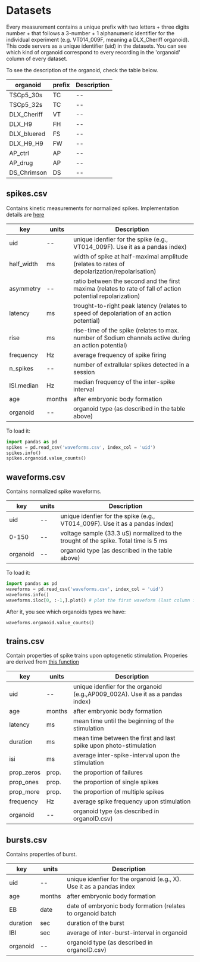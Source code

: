 # Datasets

Every measurement contains a unique prefix with two letters + three digits number + that follows a 3-number  + 1 alphanumeric identifier for the individual experiment (e.g. VT014_009F, meaning a DLX_Cheriff organoid). This code servers as a unique identifier (uid) in the datasets. You can see which kind of organoid correspond to every recording in the 'organoid' column of every dataset.

To see the description of the organoid, check the table below.

| organoid    | prefix | Description |
|-------------|------- |------------ |
| TSCp5_30s   | TC     | -- |
| TSCp5_32s   | TC     | -- |
| DLX_Cheriff | VT     | -- |
| DLX_H9      | FH     | -- |
| DLX_bluered | FS     | -- |
| DLX_H9_H9   | FW     | -- |
| AP_ctrl     | AP     | -- |
| AP_drug     | AP     | -- |
| DS_Chrimson | DS     | -- |


## spikes.csv

Contains kinetic measurements for normalized spikes. Implementation details are [here]( https://github.com/JoseGuzman/minibrain/blob/7a5c6d4f8413b39490bfa370a13cff7c25c2a8f9/minibrain/loader.py#L30)

| key        | units  | Description |
|------------|--------|------------ |
| uid        | --     | unique idenfier for the spike (e.g., VT014_009F). Use it as a pandas index) |
| half_width | ms     | width of spike at half-maximal amplitude (relates to rates of depolarization/repolarisation)                  |
| asymmetry  | --     | ratio between the second and the first maxima (relates to rate of fall of action potential repolarization)    |
| latency    | ms     | trought-to-right peak latency (relates to speed of depolariation of an action potential)                   |
| rise       | ms     | rise-time of the spike (relates to max. number of Sodium channels active during an action potential)                          |
| frequency  | Hz     |average frequency of spike firing                 |
| n_spikes   | --     |number of extrallular spikes detected in a session            |
| ISI.median | Hz     |median frequency of the inter-spike interval      |
| age        | months | after embryonic body formation                   |
| organoid   | --     | organoid type (as described in the table above)                                |


To load it:
```python
import pandas as pd
spikes = pd.read_csv('waveforms.csv', index_col = 'uid')
spikes.info()
spikes.organoid.value_counts()
```
## waveforms.csv

Contains normalized spike waveforms. 

| key        | units  | Description |
|------------|--------|------------ |
| uid        | --     | unique idenfier for the spike (e.g., VT014_009F). Use it as a pandas index) |
| 0-150      | --     | voltage sample (33.3 uS) normalized to the trought of the spike. Total time is 5 ms |
| organoid   | --     | organoid type (as described in the table above)                                |

To load it:

```python
import pandas as pd
waveforms = pd.read_csv('waveforms.csv', index_col = 'uid')
waveforms.info()
waveforms.iloc[0, :-1,].plot() # plot the first waveform (last column is organoid)

```
After it, you see which organoids types we have:
```python
waveforms.organoid.value_counts()
```

## trains.csv

Contain properties of spike trains upon optogenetic stimulation. Properies are derived from [this function](https://github.com/JoseGuzman/minibrain/blob/753458042d0a2e9ff52592f3578cdc0d32b77be9/minibrain/spikes.py#L118)

| key        | units  | Description |
|------------|--------|------------ |
| uid        | --     | unique idenfier for the organoid (e.g.,AP009_002A). Use it as a pandas index) |
| age        | months | after embryonic body formation                   |
| latency    | ms     | mean time until the beginning of the stimulation |
| duration   | ms     | mean time between the first and last spike upon photo-stimulation|
| isi        | ms     | average inter-spike-interval upon the stimulation |
| prop_zeros | prop.  | the proportion of failures |
| prop_ones  | prop.  | the proportion of single spikes |
| prop_more  | prop.  | the proportion of multiple spikes |
| frequency  | Hz     | average spike frequency upon stimulation |
| organoid   | --     | organoid type (as described in organoID.csv)                                   |



## bursts.csv

Contains properties of burst.

| key        | units  | Description |
|------------|--------|------------ |
| uid        | --     | unique idenfier for the organoid (e.g., X). Use it as a pandas index |
| age        | months | after embryonic body formation                   |
| EB         | date   | date of embryonic body formation (relates to organoid batch |
| duration   | sec    | duration of the burst |
| IBI        | sec    | average of inter-burst-interval in organoid |
| organoid   | --     | organoid type (as described in organoID.csv)                                   |
